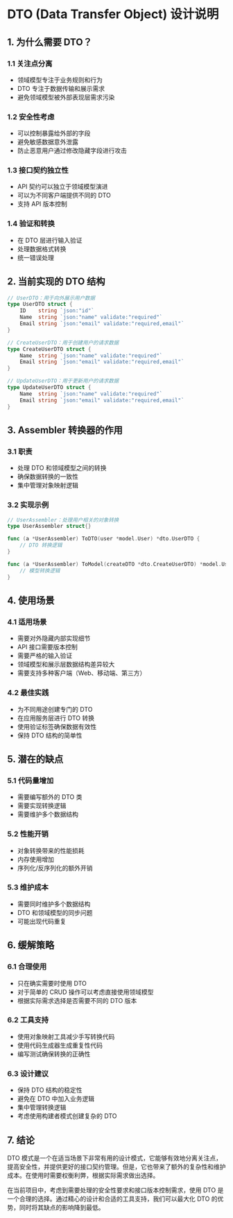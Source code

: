 # DTO (Data Transfer Object) 设计说明

## 1. 为什么需要 DTO？

### 1.1 关注点分离

- 领域模型专注于业务规则和行为
- DTO 专注于数据传输和展示需求
- 避免领域模型被外部表现层需求污染

### 1.2 安全性考虑

- 可以控制暴露给外部的字段
- 避免敏感数据意外泄露
- 防止恶意用户通过修改隐藏字段进行攻击

### 1.3 接口契约独立性

- API 契约可以独立于领域模型演进
- 可以为不同客户端提供不同的 DTO
- 支持 API 版本控制

### 1.4 验证和转换

- 在 DTO 层进行输入验证
- 处理数据格式转换
- 统一错误处理

## 2. 当前实现的 DTO 结构

```go
// UserDTO：用于向外展示用户数据
type UserDTO struct {
    ID    string `json:"id"`
    Name  string `json:"name" validate:"required"`
    Email string `json:"email" validate:"required,email"`
}

// CreateUserDTO：用于创建用户的请求数据
type CreateUserDTO struct {
    Name  string `json:"name" validate:"required"`
    Email string `json:"email" validate:"required,email"`
}

// UpdateUserDTO：用于更新用户的请求数据
type UpdateUserDTO struct {
    Name  string `json:"name" validate:"required"`
    Email string `json:"email" validate:"required,email"`
}
```

## 3. Assembler 转换器的作用

### 3.1 职责
- 处理 DTO 和领域模型之间的转换
- 确保数据转换的一致性
- 集中管理对象映射逻辑

### 3.2 实现示例

```go
// UserAssembler：处理用户相关的对象转换
type UserAssembler struct{}

func (a *UserAssembler) ToDTO(user *model.User) *dto.UserDTO {
    // DTO 转换逻辑
}

func (a *UserAssembler) ToModel(createDTO *dto.CreateUserDTO) *model.User {
    // 模型转换逻辑
}
```

## 4. 使用场景

### 4.1 适用场景
- 需要对外隐藏内部实现细节
- API 接口需要版本控制
- 需要严格的输入验证
- 领域模型和展示层数据结构差异较大
- 需要支持多种客户端（Web、移动端、第三方）

### 4.2 最佳实践
- 为不同用途创建专门的 DTO
- 在应用服务层进行 DTO 转换
- 使用验证标签确保数据有效性
- 保持 DTO 结构的简单性

## 5. 潜在的缺点

### 5.1 代码量增加
- 需要编写额外的 DTO 类
- 需要实现转换逻辑
- 需要维护多个数据结构

### 5.2 性能开销
- 对象转换带来的性能损耗
- 内存使用增加
- 序列化/反序列化的额外开销

### 5.3 维护成本
- 需要同时维护多个数据结构
- DTO 和领域模型的同步问题
- 可能出现代码重复

## 6. 缓解策略

### 6.1 合理使用
- 只在确实需要时使用 DTO
- 对于简单的 CRUD 操作可以考虑直接使用领域模型
- 根据实际需求选择是否需要不同的 DTO 版本

### 6.2 工具支持
- 使用对象映射工具减少手写转换代码
- 使用代码生成器生成重复性代码
- 编写测试确保转换的正确性

### 6.3 设计建议
- 保持 DTO 结构的稳定性
- 避免在 DTO 中加入业务逻辑
- 集中管理转换逻辑
- 考虑使用构建者模式创建复杂的 DTO

## 7. 结论

DTO 模式是一个在适当场景下非常有用的设计模式，它能够有效地分离关注点，提高安全性，并提供更好的接口契约管理。但是，它也带来了额外的复杂性和维护成本。在使用时需要权衡利弊，根据实际需求做出选择。

在当前项目中，考虑到需要处理的安全性要求和接口版本控制需求，使用 DTO 是一个合理的选择。通过精心的设计和合适的工具支持，我们可以最大化 DTO 的优势，同时将其缺点的影响降到最低。

